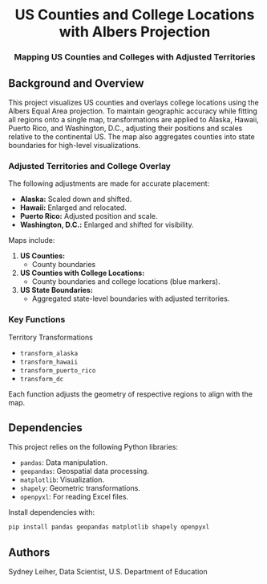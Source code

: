 <h1 align="center">US Counties and College Locations with Albers Projection</h1>
<h3 align="center">Mapping US Counties and Colleges with Adjusted Territories</h3>

## Background and Overview

This project visualizes US counties and overlays college locations using the Albers Equal Area projection. To maintain geographic accuracy while fitting all regions onto a single map, transformations are applied to Alaska, Hawaii, Puerto Rico, and Washington, D.C., adjusting their positions and scales relative to the continental US. The map also aggregates counties into state boundaries for high-level visualizations.

### Adjusted Territories and College Overlay

The following adjustments are made for accurate placement:
- **Alaska:** Scaled down and shifted.
- **Hawaii:** Enlarged and relocated.
- **Puerto Rico:** Adjusted position and scale.
- **Washington, D.C.:** Enlarged and shifted for visibility.

Maps include:
1. **US Counties:**
   - County boundaries 
2. **US Counties with College Locations:**
    - County boundaries and college locations (blue markers).
2. **US State Boundaries:**
   - Aggregated state-level boundaries with adjusted territories.
  
### Key Functions

Territory Transformations
- `transform_alaska`
- `transform_hawaii`
- `transform_puerto_rico`
- `transform_dc`

Each function adjusts the geometry of respective regions to align with the map.

## Dependencies

This project relies on the following Python libraries:
- `pandas`: Data manipulation.
- `geopandas`: Geospatial data processing.
- `matplotlib`: Visualization.
- `shapely`: Geometric transformations.
- `openpyxl`: For reading Excel files.

Install dependencies with:

```bash
pip install pandas geopandas matplotlib shapely openpyxl
```

## Authors
Sydney Leiher,
Data Scientist,
U.S. Department of Education

